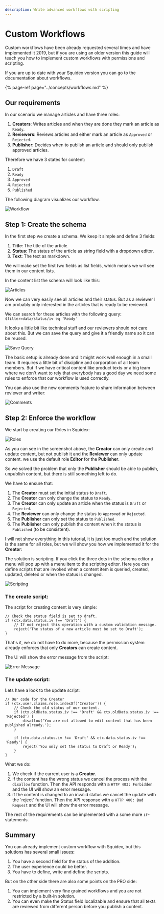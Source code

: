 ```yaml
---
description: Write advanced workflows with scripting
---
```


# Custom Workflows

Custom workflows have been already requested several times and have implemented it 2019, but if you are using an older version this guide will teach you how to implement custom workflows with permissions and scripting.

If you are up to date with your Squidex version you can go to the documentation about workflows.

{% page-ref page="../concepts/workflows.md" %}

## Our requirements

In our scenario we manage articles and have three roles:

1. **Creators**: Writes articles and when they are done they mark an article as `Ready`.
2. **Reviewers**: Reviews articles and either mark an article as `Approved` or `Rejected`.
3. **Publisher**: Decides when to publish an article and should only publish approved articles.

Therefore we have 3 states for content:

1. `Draft`
2. `Ready`
3. `Approved`
4. `Rejected`
5. `Published`

The following diagram visualizes our workflow.

![Workflow](../../.gitbook/assets/workflow.png)

## Step 1: Create the schema

In the first step we create a schema. We keep it simple and define 3 fields:

1. **Title**: The title of the article.
2. **Status**: The status of the article as string field with a dropdown editor.
3. **Text**: The text as markdown.

We will make set the first two fields as list fields, which means we will see them in our content lists.

In the content list the schema will look like this:

![Articles](../../.gitbook/assets/content-list.png)

Now we can very easily see all articles and their status. But as a reviewer I am probably only interested in the articles that is ready to be reviewed.

We can search for these articles with the following query: `$filter=data/status/iv eq 'Ready'`

It looks a little bit like technical stuff and our reviewers should not care about this. But we can save the query and give it a friendly name so it can be reused.

![Save Query](../../.gitbook/assets/save-query.png)

The basic setup is already done and it might work well enough in a small team. It requires a little bit of discipline and corporation of all team members. But if we have critical content like product texts or a big team where we don't want to rely that everybody has a good day we need some rules to enforce that our workflow is used correctly.

You can also use the new comments feature to share information between reviewer and writer:

![Comments](../../.gitbook/assets/comments.png)

## Step 2: Enforce the workflow

We start by creating our Roles in Squidex:

![Roles](../../.gitbook/assets/roles.png)

As you can see in the screenshot above, the **Creator** can only create and update content, but not publish it and the **Reviewer** can only update content. we use the default role **Editor** for the **Publisher**.

So we solved the problem that only the **Publisher** should be able to publish, unpublish content, but there is still something left to do.

We have to ensure that:

1. The **Creator** must set the initial status to `Draft`.
2. The **Creator** can only change the status to `Ready`.
3. The **Creator** can only update an article when the status is `Draft` or `Rejected`.
4. The **Reviewer** can only change the status to `Approved` or `Rejected`.
5. The **Publisher** can only set the status to `Published`.
6. The **Publisher** can only publish the content when it the status is `Published` \(to be consistent\).

I will not show everything in this tutorial, it is just too much and the solution is the same for all roles, but we will show you how we implemented it for the **Creator**:

The solution is scripting. If you click the three dots in the schema editor a menu will pop up with a menu item to the scripting editor. Here you can define scripts that are invoked when a content item is queried, created, updated, deleted or when the status is changed.

![Scripting](../../.gitbook/assets/scripting.png)

### The create script:

The script for creating content is very simple:

```text
// Check the status field is set to draft.
if (ctx.data.status.iv !== 'Draft') {
    // If not reject this operation with a custom validation message.
    reject('The status of a new article must be set to Draft');
}
```

That's it, we do not have to do more, because the permission system already enforces that only **Creators** can create content.

The UI will show the error message from the script:

![Error Message](../../.gitbook/assets/error.png)

### The update script:

Lets have a look to the update script:

```text
// Our code for the Creator
if (ctx.user.claims.role.indexOf('Creator')) {
    // Check the old status of our content.
    if (ctx.oldData.status.iv !== 'Draft' && ctx.oldData.status.iv !== 'Rejected') {
        disallow('You are not allowed to edit content that has been published already.');
    }

    if (ctx.data.status.iv !== 'Draft' && ctx.data.status.iv !== 'Ready') {
        reject('You only set the status to Draft or Ready');
    }
}
```

What we do:

1. We check if the current user is a **Creator**.
2. If the content has the wrong status we cancel the process with the `disallow` function. Then the API responds with a `HTTP 403: Forbidden` and the UI will show an error message.
3. if the content is changed to an invalid status we cancel the update with the 'reject' function. Then the API response with a `HTTP 400: Bad Request` and the UI will show the error message.

The rest of the requirements can be implemented with a some more `if`-statements.

## Summary

You can already implement custom workflow with Squidex, but this solutions has several small issues:

1. You have a second field for the status of the addition.
2. The user experience could be better.
3. You have to define, write and define the scripts.

But on the other side there are also some points on the PRO side:

1. You can implement very fine grained workflows and you are not restricted by a built-in solution.
2. You can even make the Status field localizable and ensure that all texts are reviewed from different person before you publish a content.

